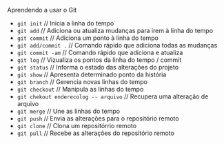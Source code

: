 Aprendendo a usar o Git

* `git init` // Inicia a linha do tempo
* `git add` // Adiciona ou atualiza mudanças para irem à linha do tempo
* `git commit` // Adiciona um ponto à linha do tempo
* `git add/commit .` // Comando rápido que adiciona todas as mudanças
* `git commit -am` // Comando rápido que adiciona e atualiza
* `git log` // Vizualiza os pontos da linha do tempo / commit
* `git status` // Informa o estado das alterações do projeto
* `git show` // Apresenta determinado ponto da história
* `git branch` // Gerencia novas linhas do tempo
* `git checkout` // Manipula as linhas do tempo
* `git chekout enderecolog -- arquivo` // Recupera uma alteração de arquivo
* `git merge` // Une as linhas do tempo
* `git push` // Envia as alterações para o repositório remoto
* `git clone` // Clona um repositórrio remoto
* `git pull` // Recebe as alterações do repositório remoto
